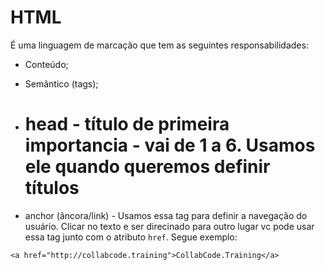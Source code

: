 # HTML

É uma linguagem de marcação que tem as seguintes responsabilidades:

- Conteúdo;
- Semântico (tags);

- <h1> head - título de primeira importancia - vai de 1 a 6. Usamos ele quando queremos definir títulos
- <a> anchor (âncora/link) - Usamos essa tag para definir a navegação do usuário. Clicar no texto e ser direcinado para outro lugar vc pode usar essa tag junto com o atributo `href`. Segue exemplo:
```
<a href="http://collabcode.training">CollabCode.Training</a>